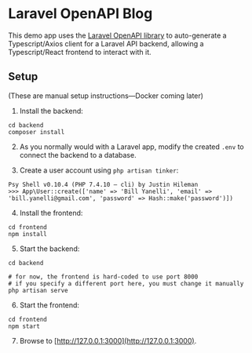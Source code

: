 # Laravel OpenAPI Blog

This demo app uses the [Laravel OpenAPI library](https://github.com/billisonline/laravel-open-api) to auto-generate a Typescript/Axios client for a Laravel API backend, allowing a Typescript/React frontend to interact with it.

## Setup

(These are manual setup instructions—Docker coming later)

1. Install the backend:

```shell
cd backend
composer install
```

2. As you normally would with a Laravel app, modify the created `.env` to connect the backend to a database.

3. Create a user account using `php artisan tinker`:

```
Psy Shell v0.10.4 (PHP 7.4.10 — cli) by Justin Hileman
>>> App\User::create(['name' => 'Bill Yanelli', 'email' => 'bill.yanelli@gmail.com', 'password' => Hash::make('password')])
```

4. Install the frontend:

```shell
cd frontend
npm install
```

5. Start the backend:

```shell
cd backend

# for now, the frontend is hard-coded to use port 8000
# if you specify a different port here, you must change it manually
php artisan serve
```

6. Start the frontend:

```shell
cd frontend
npm start
```

7. Browse to [http://127.0.0.1:3000](http://127.0.0.1:3000).